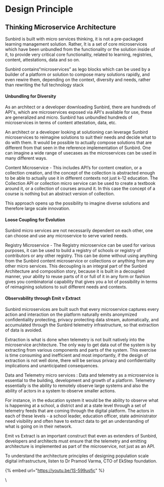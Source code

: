 # Design Principle

## Thinking Microservice Architecture

Sunbird is built with micro services thinking, it is not a pre-packaged learning management solution. Rather, It is a set of core microservices which have been unbundled from the functionality or the solution inside of it, to provide very critical core functionality, related to learning, registries, content, attestations, data and so on.

Sunbird contains“microservices” as lego blocks which can be used by a builder of a platform or solution to compose many solutions rapidly, and even rewire them, depending on the context, diversity and needs, rather than rewriting the full technology stack

#### Unbundling for Diversity

As an architect or a developer downloading Sunbird, there are hundreds of API's, which are microservices exposed via API's available for use, these are generalized and micro. Sunbird has unbundled hundreds of microservices in terms of content attestation, data, etc.

An architect or a developer looking at solutioning can leverage Sunbird microservices to reimagine solutions to suit their needs and decide what to do with them. It would be possible to actually compose solutions that are different from that seen in the reference implementation of Sunbird. One can imagine a wide range of usecases as the microservices can be used in many different ways.

Content Microservice - This includes API’s for content creation, or a collection creation, and the concept of the collection is abstracted enough to be able to actually use it in different contexts not just k-12 education. The Collection API or collection micro service can be used to create a textbook around it, or a collection of courses around it. In this case the concept of a course is nothing but an abstract version of collection.

This approach opens up the possibility to imagine diverse solutions and therefore large scale innovation.

#### Loose Coupling for Evolution

Sunbird micro services are not necessarily dependent on each other, one can choose and use any microservice to serve varied needs.

Registry Microservice - The Registry microservice can be used for various purposes, it can be used to build a registry of schools or registry of contributors or any other registry. This can be dome without using anything from the Sunbird content microservice or collections or anything from any other micro services. This decoupling is an integral part of the Sunbird Architecture and composition story, because it is built in a decoupled manner, your ability to reuse parts of it or full of it in any form or fashion gives you combinatorial capability that gives you a lot of possibility in terms of reimagining solutions to suit different needs and contexts.

#### Observability through Emit v Extract

Sunbird microservices are built such that every microservice captures every action and interaction on the platform naturally emits anonymized confidentiality protecting, privacy protecting data stream, automatically, and accumulated through the Sunbird telemetry infrastructure, so that extraction of data is avoided.

Extraction is what is done when telemetry is not built natively into the microservice architecture. The only way to get data out of the system is by extracting from various components and parts of the system. This exercise is time consuming and inefficient and most importantly, if the design of extraction is not well done, there will be serious privacy and confidentiality implications and unanticipated consequences.

Data and Telemetry micro services : Data and telemetry as a microservice is essential to the building, development and growth of a platform. Telemetry essentially is the ability to remotely observe large systems and also the ability of actors in a system to observe smaller actions.

For instance, in the education system it would be the ability to observe what is happening at a school, a district and at a state level through a set of telemetry feeds that are coming through the digital platform. The actors in each of these levels - a school leader, education officer, state administrator need visibility and often have to extract data to get an understanding of what is going on in their network.

Emit vs Extract is an important construct that even as extenders of Sunbird, developers and architects must ensure that the telemetry and emitting architecture is implemented as part of the microservice, not just as an API.

To understand the architecture principles of designing population scale digital infrastructure, listen to Dr Pramod Varma, CTO of EkStep foundation.

{% embed url="https://youtu.be/1S-599usfjc" %}

\
